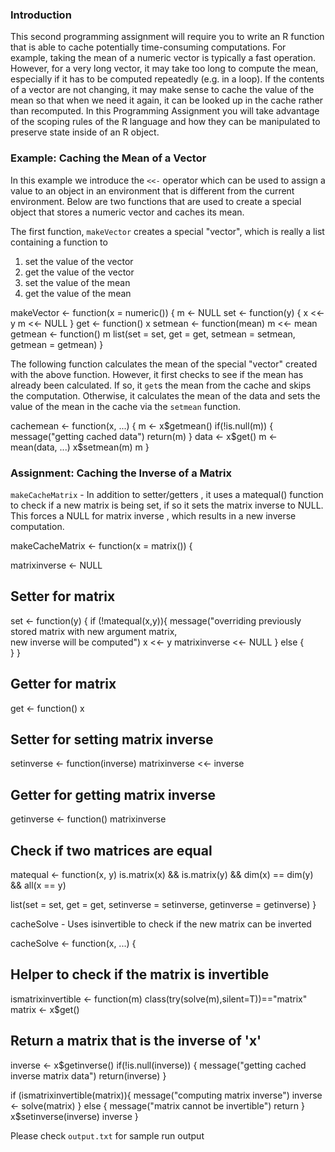 ### Introduction

This second programming assignment will require you to write an R
function that is able to cache potentially time-consuming computations.
For example, taking the mean of a numeric vector is typically a fast
operation. However, for a very long vector, it may take too long to
compute the mean, especially if it has to be computed repeatedly (e.g.
in a loop). If the contents of a vector are not changing, it may make
sense to cache the value of the mean so that when we need it again, it
can be looked up in the cache rather than recomputed. In this
Programming Assignment you will take advantage of the scoping rules of
the R language and how they can be manipulated to preserve state inside
of an R object.

### Example: Caching the Mean of a Vector

In this example we introduce the `<<-` operator which can be used to
assign a value to an object in an environment that is different from the
current environment. Below are two functions that are used to create a
special object that stores a numeric vector and caches its mean.

The first function, `makeVector` creates a special "vector", which is
really a list containing a function to

1.  set the value of the vector
2.  get the value of the vector
3.  set the value of the mean
4.  get the value of the mean

<!-- -->

makeVector <- function(x = numeric()) {
m <- NULL
set <- function(y) {
x <<- y
m <<- NULL
}
get <- function() x
setmean <- function(mean) m <<- mean
getmean <- function() m
list(set = set, get = get,
setmean = setmean,
getmean = getmean)
}

The following function calculates the mean of the special "vector"
created with the above function. However, it first checks to see if the
mean has already been calculated. If so, it `get`s the mean from the
cache and skips the computation. Otherwise, it calculates the mean of
the data and sets the value of the mean in the cache via the `setmean`
function.

cachemean <- function(x, ...) {
m <- x$getmean()
if(!is.null(m)) {
message("getting cached data")
return(m)
}
data <- x$get()
m <- mean(data, ...)
x$setmean(m)
m
}

### Assignment: Caching the Inverse of a Matrix



`makeCacheMatrix` - In addition to setter/getters , it uses a matequal()
function to check if a new matrix is being set, if so it sets the matrix inverse
to NULL. This forces a NULL for matrix inverse , which results in a new inverse
computation.

makeCacheMatrix <- function(x = matrix()) {

matrixinverse <- NULL  
## Setter for matrix 
set <- function(y) {
if (!matequal(x,y)){
message("overriding  previously stored matrix with new argument matrix, \
new inverse will be computed")
x <<- y
matrixinverse <<- NULL 
} else {            
}
}

## Getter for matrix 
get <- function() x

## Setter for setting matrix inverse 
setinverse <- function(inverse) matrixinverse <<- inverse

## Getter for getting matrix inverse
getinverse <- function() matrixinverse

## Check if two matrices are equal 
matequal <- function(x, y)
is.matrix(x) && is.matrix(y) && dim(x) == dim(y) && all(x == y)

list(set = set, get = get,
setinverse = setinverse,
getinverse = getinverse)
}


cacheSolve - Uses isinvertible to check if the new matrix can be inverted


cacheSolve <- function(x, ...) {

## Helper to check if the matrix is invertible
ismatrixinvertible <- function(m) class(try(solve(m),silent=T))=="matrix"
matrix <- x$get()

## Return a matrix that is the inverse of 'x'
inverse <- x$getinverse()
if(!is.null(inverse)) {
message("getting cached inverse matrix data")
return(inverse)
} 

if (ismatrixinvertible(matrix)){
message("computing matrix inverse")
inverse <- solve(matrix)
} else {
message("matrix cannot be invertible")
return
}
x$setinverse(inverse)
inverse
}


Please check `output.txt` for sample run output